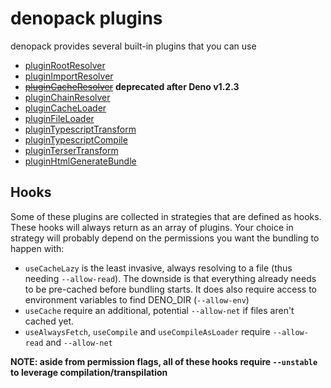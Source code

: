 # denopack plugins

denopack provides several built-in plugins that you can use

- [pluginRootResolver](./rootResolver)
- [pluginImportResolver](./importResolver)
- ~~[pluginCacheResolver](./cacheResolver)~~ **deprecated after Deno v1.2.3**
- [pluginChainResolver](./chainResolver)
- [pluginCacheLoader](./cacheResolver)
- [pluginFileLoader](./fileLoader)
- [pluginTypescriptTransform](./typescriptTransform)
- [pluginTypescriptCompile](./typescriptCompile)
- [pluginTerserTransform](./terserTransform)
- [pluginHtmlGenerateBundle](./htmlGenerateBundle)

## Hooks

Some of these plugins are collected in strategies that are defined as hooks. These hooks will always return as an array of plugins. Your choice in strategy will probably depend on the permissions you want the bundling to happen with:

- `useCacheLazy` is the least invasive, always resolving to a file (thus needing `--allow-read`). The downside is that everything already needs to be pre-cached before bundling starts. It does also require access to environment variables to find DENO_DIR (`--allow-env`)
- `useCache` require an additional, potential `--allow-net` if files aren't cached yet.
- `useAlwaysFetch`, `useCompile` and `useCompileAsLoader` require `--allow-read` and `--allow-net`

**NOTE: aside from permission flags, all of these hooks require `--unstable` to leverage compilation/transpilation**
